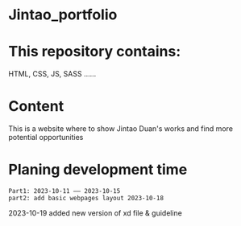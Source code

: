 # Jintao_portfolio

# This repository contains:
HTML, CSS, JS, SASS ......

# Content
This is a website where to show Jintao Duan's works and find more potential opportunities

# Planing development time
    Part1: 2023-10-11 —— 2023-10-15
    part2: add basic webpages layout 2023-10-18 

2023-10-19 added new version of xd file & guideline
